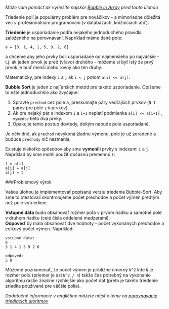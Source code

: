 _Môže vam pomäcť ak vyriešite najskôr [Bubble in Array](./bubble-in-array) pred touto úlohou_

Triedenie polí je populárny problém pre nováčikov - a mimoriadne dôležitá vec v profesionálnom
programovaní (v databázach, knižniciach atď).

**Triedenie** je usporiadanie podľa nejakého jednoduchého pravidla založeného na porovnávaní. Napríklad máme dané pole:

    a = [3, 1, 4, 1, 5, 9, 2, 6]

a chceme aby jeho prvky boli usporiadané od najmenšieho po najväčšie - t.j. ak jeden prvok je pred (vľavo)
druhého - môžeme si byť istý že prvý prvok je buď menší alebo rovný ako ten druhý.

Matematicky, pre indexy `i` a `j` ak `i < j` potom `a[i] <= a[j]`.

**Bubble Sort** je jeden z najľahších metód pre takéto usporiadanie. Opíšeme to ešte jednoduchšie ako
zvyčajne:

1. Spravte `prechod` cez pole a, preskúmajte páry vedľajších prvkov (`N-1` párov pre pole z `N` prvkov).
2. Ak pre nejaký pár s indexom `i` a `i+1` neplatí podmienka `a[i] <= a[i+1]` , `vymeňte` tieto dva prvky.
3. Opakujte tento postup dovtedy, dokým nebude pole usporiadané.

Je očividné, ak `prechod` nevykoná žiadnu výmenu, pole je už zoradené a budúce `prechody` nič
nezmenia.

Existuje niekoľko spôsobov aby sme **vymenili** prvky s indexami `i` a `j`. Napríklad by sme mohli použiť dočasnú premennú `t`:

    t = a[i]
	a[i] = a[j]
	a[j] = t

###Problémový výrok

Vašou úlohou je implementovať popísanú verziu triedenia Bubble-Sort. Aby sme to otestovali skontrolujeme počet prechodov a počet
výmen predtým než pole vytriedime.

**Vstupné dáta** budú obsahovať rozmer poľa v prvom riadku a samotné pole v druhom riadku
(celé čisla oddelené medzerami).  
**Odpoveď** by mala obsahovať dve hodnoty - počet vykonaných prechodov a celkový počet výmen. Napríklad:

    vstupné dáta:
	8
	3 1 4 1 5 9 2 6
	
	odpoveď:
	5 8

Môžeme poznamenať, že počet výmen je približne úmerný `N^2` kde `N` je rozmer poľa (priemer je
asi `N^2 / 4`) takže čas potrebný na vykonanie algoritmu rastie značne rýchlejšie ako počet dát (preto
je takéto triedenie zriedka používané pre väčšie polia).

*Dodatočné informácie v angličtine môžete nájsť v téme na [porovnávanie triediacich aloritmov](../wiki/sorting-algorithms-comparison)*
